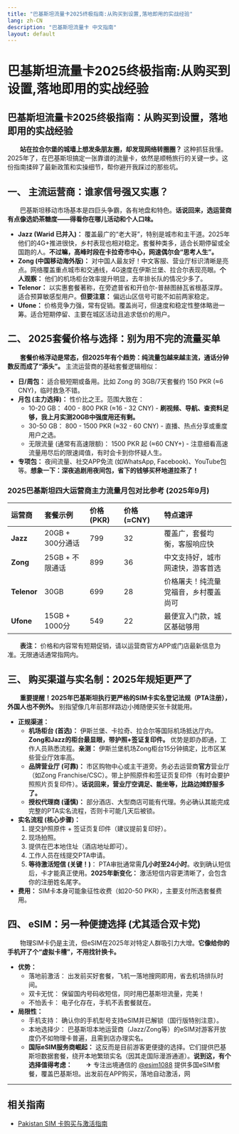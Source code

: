 ```yaml
---
title: "巴基斯坦流量卡2025终极指南:从购买到设置,落地即用的实战经验"
lang: zh-CN
description: "巴基斯坦流量卡 中文指南"
layout: default
---
```

# 巴基斯坦流量卡2025终极指南:从购买到设置,落地即用的实战经验

## 巴基斯坦流量卡2025终极指南：从购买到设置，落地即用的实战经验

　　**站在拉合尔堡的城墙上想发条朋友圈，却发现网络转圈圈？** 这种抓狂我懂。2025年了，在巴基斯坦搞定一张靠谱的流量卡，依然是顺畅旅行的关键一步。这份指南揉碎了最新政策和实操细节，帮你避开我踩过的那些坑。

## 一、 主流运营商：谁家信号强又实惠？

　　巴基斯坦移动市场基本是四巨头争霸，各有地盘和特色。**话说回来，选运营商有点像选奶茶糖度——得看你在哪儿活动和个人口味。**

*   **Jazz (Warid 已并入)：** 覆盖最广的“老大哥”，特别是城市和主干道。2025年他们的4G+推进很快，乡村表现也相对稳定。套餐种类多，适合长期停留或全国跑的人。**不过嘛，高峰时段在卡拉奇市中心，网速偶尔会“思考人生”。**
*   **Zong (中国移动海外版)：** 对中国人最友好！中文客服、营业厅标识清晰是亮点。网络覆盖重点城市和交通线，4G速度在伊斯兰堡、拉合尔表现亮眼。**个人观察：** 他们的机场柜台效率提升明显，去年排长队的情况少多了。
*   **Telenor：** 以实惠套餐著称，在旁遮普省和开伯尔-普赫图赫瓦省根基深厚。适合预算敏感型用户。**但要注意：** 偏远山区信号可能不如前两家稳定。
*   **Ufone：** 价格竞争力强，常有促销。覆盖尚可，但速度和稳定性整体略逊一筹。适合短期停留、主要在城区活动且追求低价的用户。

## 二、 2025套餐价格与选择：别为用不完的流量买单

　　**套餐价格浮动是常态，但2025年有个趋势：纯流量包越来越主流，通话分钟数反而成了“添头”。** 主流运营商的基础套餐逻辑相似：

*   **日/周包：** 适合极短期或备用。比如 Zong 的 3GB/7天套餐约 150 PKR (≈6 CNY)，临时救急不错。
*   **月包 (主力选择)：** 性价比之王。范围大致在：
    *   10-20 GB： 400 - 800 PKR (≈16 - 32 CNY) - **刷视频、导航、查资料足够，我上月实测20GB中强度用还有剩。**
    *   30-50 GB： 800 - 1500 PKR (≈32 - 60 CNY) - 直播、热点分享或重度用户之选。
    *   无限流量 (通常有高速限额)： 1500 PKR 起 (≈60 CNY+) - 注意细看高速流量用尽后的限速阈值，有时会卡到你怀疑人生。
*   **专项包：** 夜间流量、社交APP免流 (如WhatsApp, Facebook)、YouTube包等。**想象一下：深夜追剧用夜间包，省下的钱够买杯地道拉茶了！**

### 2025巴基斯坦四大运营商主力流量月包对比参考 (2025年9月)

| 运营商 | 套餐示例         | 价格 (PKR) | 价格 (≈CNY) | 特点速评                     |
| :----- | :--------------- | :--------- | :---------- | :--------------------------- |
| **Jazz** | 20GB + 300分通话 | 799        | 32          | 覆盖广，套餐均衡，客服响应快       |
| **Zong** | 25GB + 不限通话  | 899        | 36          | 中文支持好，城市网速快，游客首选   |
| **Telenor** | 30GB             | 699        | 28          | 价格屠夫！纯流量党福音，乡村覆盖尚可 |
| **Ufone** | 15GB + 1000分    | 549        | 22          | 最便宜入门款，城区基础够用         |

　　**表注：** 价格和内容常有短期促销，请以运营商官方APP或门店最新信息为准。无限通话通常指网内。

## 三、 购买渠道与实名制：2025年规矩更严了

　　**重要提醒！2025年巴基斯坦执行更严格的SIM卡实名登记法规（PTA注册），外国人也不例外。** 别指望像几年前那样路边小摊随便买张卡就能用。

*   **正规渠道：**
    *   **机场柜台 (首选)：** 伊斯兰堡、卡拉奇、拉合尔等国际机场抵达厅内。**Zong和Jazz的柜台最显眼，带护照+签证复印件。** 优势是即办即通，工作人员熟悉流程。**亲测：** 伊斯兰堡机场Zong柜台15分钟搞定，比市区某些营业厅效率高。
    *   **品牌营业厅 (可靠)：** 市区购物中心或主干道旁。务必去运营商**官方**营业厅（如Zong Franchise/CSC）。带上护照原件和签证页复印件（有时会要护照照片页复印件）。**话说回来，营业厅空调足、能坐等，比路边摊舒服多了。**
    *   **授权代理商 (谨慎)：** 部分酒店、大型商店可能有代理。务必确认其能完成完整的PTA实名流程，否则卡可能几天后被锁。
*   **实名流程 (核心步骤)：**
    1.  提交护照原件 + 签证页复印件（建议提前复印好）。
    2.  现场拍照。
    3.  提供在巴本地住址（酒店地址即可）。
    4.  工作人员在线提交PTA申请。
    5.  **等待激活短信 (关键！)**： PTA审批通常需**几小时至24小时**。收到确认短信后，卡才能真正使用。**2025年新变化：** 激活短信内容更清晰了，会包含你的注册姓名尾字。
*   **费用：** SIM卡本身可能象征性收费（如20-50 PKR），主要支付所选套餐费用。

## 四、 eSIM：另一种便捷选择 (尤其适合双卡党)

　　物理SIM卡仍是主流，但eSIM在2025年对特定人群吸引力大增。**它像给你的手机开了个“虚拟卡槽”，不用找针换卡。**

*   **优势：**
    *   落地前激活： 出发前买好套餐，飞机一落地搜网即用，省去机场排队时间。
    *   双卡无忧： 保留国内号码收短信，同时用巴基斯坦流量，完美！
    *   不怕丢卡： 电子化存在，手机不丢套餐就在。
*   **局限性：**
    *   手机支持： 确认你的手机型号支持eSIM并已解锁（国行版特别注意）。
    *   本地选择少： 巴基斯坦本地运营商（Jazz/Zong等）的eSIM对游客开放度仍不如物理卡普遍，且需到店办理实名。
    *   **国际eSIM服务商崛起：** 这反而是目前游客更便捷的选择。它们提供巴基斯坦数据套餐，绕开本地繁琐实名（因其走国际漫游通道）。**说到这，有个选择值得考虑：**
　　✈ 专注出境通信的 [@esim1088](https://t.me/s/esim1088) 提供多国eSIM套餐，覆盖巴基斯坦。出发前在APP购买，落地自动激活，网

<!-- crosslink -->
---

## 相关指南

- [Pakistan SIM 卡购买与激活指南](https://faciylike.github.io/pakistan-sim-guides)
